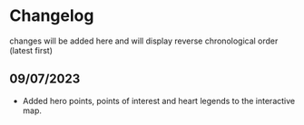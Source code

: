 # Changelog
changes will be added here and will display reverse chronological order (latest first)
## 09/07/2023
* Added hero points, points of interest and heart legends to the interactive map.

